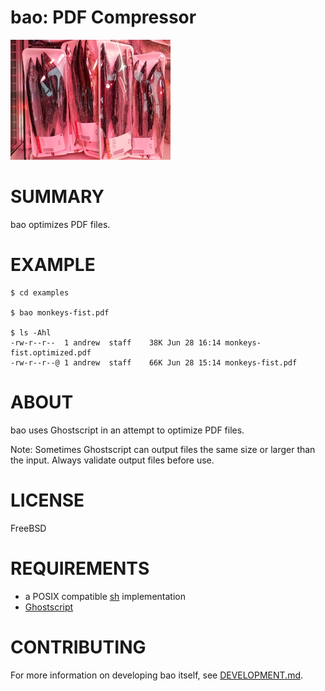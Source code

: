 # bao: PDF Compressor

![bao.png](bao.png)

# SUMMARY

bao optimizes PDF files.

# EXAMPLE

```console
$ cd examples

$ bao monkeys-fist.pdf

$ ls -Ahl
-rw-r--r--  1 andrew  staff    38K Jun 28 16:14 monkeys-fist.optimized.pdf
-rw-r--r--@ 1 andrew  staff    66K Jun 28 15:14 monkeys-fist.pdf
```

# ABOUT

bao uses Ghostscript in an attempt to optimize PDF files.

Note: Sometimes Ghostscript can output files the same size or larger than the input. Always validate output files before use.

# LICENSE

FreeBSD

# REQUIREMENTS

* a POSIX compatible [sh](https://pubs.opengroup.org/onlinepubs/9699919799/utilities/sh.html) implementation
* [Ghostscript](https://www.ghostscript.com/)

# CONTRIBUTING

For more information on developing bao itself, see [DEVELOPMENT.md](DEVELOPMENT.md).
